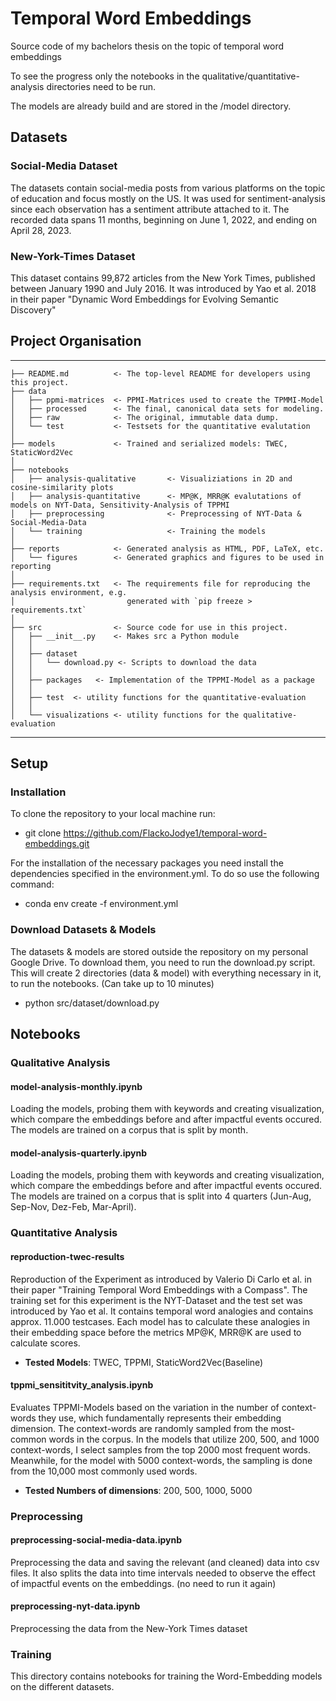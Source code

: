 # Temporal Word Embeddings

Source code of my bachelors thesis on the topic of temporal word embeddings

To see the progress only the notebooks in the qualitative/quantitative-analysis directories need to be run.

The models are already build and are stored in the /model directory.

## Datasets

### Social-Media Dataset

The datasets contain social-media posts from various platforms on the topic of education and focus mostly on the US.
It was used for sentiment-analysis since each observation has a sentiment attribute attached to it.
The recorded data spans 11 months, beginning on June 1, 2022, and ending on April 28, 2023.

### New-York-Times Dataset

This dataset contains 99,872 articles from the New York Times, published between January 1990 and July 2016.
It was introduced by Yao et al. 2018 in their paper "Dynamic Word Embeddings for Evolving Semantic Discovery"

## Project Organisation

------------

    ├── README.md          <- The top-level README for developers using this project.
    ├── data
    │   ├── ppmi-matrices  <- PPMI-Matrices used to create the TPMMI-Model
    │   ├── processed      <- The final, canonical data sets for modeling.
    │   ├── raw            <- The original, immutable data dump.
    │   └── test           <- Testsets for the quantitative evalutation
    │
    ├── models             <- Trained and serialized models: TWEC, StaticWord2Vec
    │
    ├── notebooks
    │   ├── analysis-qualitative       <- Visualiziations in 2D and cosine-similarity plots
    │   ├── analysis-quantitative      <- MP@K, MRR@K evalutations of models on NYT-Data, Sensitivity-Analysis of TPPMI
    │   ├── preprocessing              <- Preprocessing of NYT-Data & Social-Media-Data
    │   └── training                   <- Training the models
    │
    ├── reports            <- Generated analysis as HTML, PDF, LaTeX, etc.
    │   └── figures        <- Generated graphics and figures to be used in reporting
    │
    ├── requirements.txt   <- The requirements file for reproducing the analysis environment, e.g.
    │                         generated with `pip freeze > requirements.txt`
    │
    ├── src                <- Source code for use in this project.
    │   ├── __init__.py    <- Makes src a Python module
    │   │
    │   ├── dataset           
    │   │   └── download.py <- Scripts to download the data
    │   │
    │   ├── packages   <- Implementation of the TPPMI-Model as a package
    │   │
    │   ├── test  <- utility functions for the quantitative-evaluation
    │   │
    │   └── visualizations <- utility functions for the qualitative-evaluation


--------

## Setup


### Installation

To clone the repository to your local machine run:

* git clone https://github.com/FlackoJodye1/temporal-word-embeddings.git

For the installation of the necessary packages you need install the dependencies specified in
the environment.yml. To do so use the following command:

* conda env create -f environment.yml

### Download Datasets & Models

The datasets & models are stored outside the repository on my personal Google Drive.
To download them, you need to run the download.py script.
This will create 2 directories (data & model) with everything necessary in it, to run the notebooks.
(Can take up to 10 minutes)

* python src/dataset/download.py

## Notebooks

### Qualitative Analysis

#### model-analysis-monthly.ipynb
Loading the models, probing them with keywords and creating visualization,
which compare the embeddings before and after impactful events occured.
The models are trained on a corpus that is split by month.

#### model-analysis-quarterly.ipynb
Loading the models, probing them with keywords and creating visualization,
which compare the embeddings before and after impactful events occured.
The models are trained on a corpus that is split into 4 quarters (Jun-Aug, Sep-Nov, Dez-Feb, Mar-April).

### Quantitative Analysis

#### reproduction-twec-results

Reproduction of the Experiment as introduced by Valerio Di Carlo et al. in their paper 
"Training Temporal Word Embeddings with a Compass". The training set for this experiment is the NYT-Dataset and the test set 
was introduced by Yao et al. It contains temporal word analogies and contains approx. 11.000 testcases.
Each model has to calculate these analogies in their embedding space before the metrics MP@K, MRR@K are used to calculate scores.

* **Tested Models**: TWEC, TPPMI, StaticWord2Vec(Baseline) 

#### tppmi_sensititvity_analysis.ipynb

Evaluates TPPMI-Models based on the variation in the number of context-words they use,
which fundamentally represents their embedding dimension.
The context-words are randomly sampled from the most-common words in the corpus.
In the models that utilize 200, 500, and 1000 context-words,
I select samples from the top 2000 most frequent words. Meanwhile,
for the model with 5000 context-words, the sampling is done from the 10,000 most commonly used words.

* **Tested Numbers of dimensions**: 200, 500, 1000, 5000

### Preprocessing

#### preprocessing-social-media-data.ipynb
Preprocessing the data and saving the relevant (and cleaned) data into csv files.
It also splits the data into time intervals needed to observe the effect of impactful events on the embeddings.
(no need to run it again)

#### preprocessing-nyt-data.ipynb

Preprocessing the data from the New-York Times dataset 

### Training

This directory contains notebooks for training the Word-Embedding models on the different datasets.